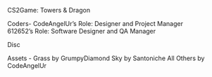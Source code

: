 CS2Game: Towers & Dragon

Coders-
CodeAngelUr’s Role: Designer and Project Manager   
612652’s Role:  Software Designer and QA Manager

Disc

Assets -
Grass by GrumpyDiamond
Sky by Santoniche
All Others by CodeAngelUr 
